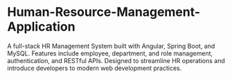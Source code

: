 # Human-Resource-Management-Application
A full-stack HR Management System built with Angular, Spring Boot, and MySQL. Features include employee, department, and role management, authentication, and RESTful APIs. Designed to streamline HR operations and introduce developers to modern web development practices.
